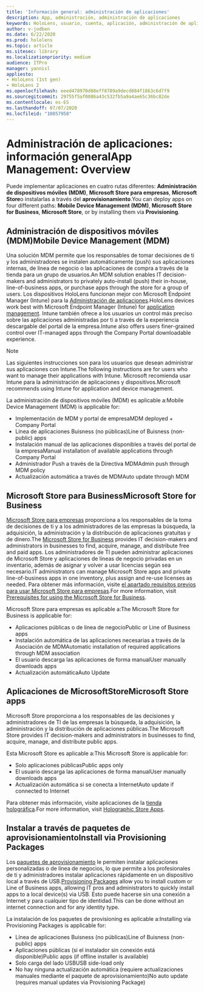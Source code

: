 ```yaml
---
title: 'Información general: administración de aplicaciones'
description: App, administración, administración de aplicaciones
keywords: HoloLens, usuario, cuenta, aplicación, administración de aplicaciones
author: v-jodben
ms.date: 6/22/2020
ms.prod: hololens
ms.topic: article
ms.sitesec: library
ms.localizationpriority: medium
audience: ITPro
manager: yannisl
appliesto:
- HoloLens (1st gen)
- HoloLens 2
ms.openlocfilehash: eeed478970d08eff8789a9decd084f1863c6d7f9
ms.sourcegitcommit: 29755f5af0086a43c532fb5a9a4ae65c36bc82de
ms.contentlocale: es-ES
ms.lasthandoff: 07/07/2020
ms.locfileid: "10857958"
---
```

# <span data-ttu-id="23ed9-104">Administración de aplicaciones: información general</span><span class="sxs-lookup"><span data-stu-id="23ed9-104">App Management: Overview</span></span>

<span data-ttu-id="23ed9-105">Puede implementar aplicaciones en cuatro rutas diferentes: **Administración de dispositivos móviles (MDM)**, **Microsoft Store para empresas**, **Microsoft Store**o instalarlas a través del **aprovisionamiento**.</span><span class="sxs-lookup"><span data-stu-id="23ed9-105">You can deploy apps on four different paths: **Mobile Device Management (MDM)**, **Microsoft Store for Business**, **Microsoft Store**, or by installing them via **Provisioning**.</span></span> 

## <span data-ttu-id="23ed9-106">Administración de dispositivos móviles (MDM)</span><span class="sxs-lookup"><span data-stu-id="23ed9-106">Mobile Device Management (MDM)</span></span>

<span data-ttu-id="23ed9-107">Una solución MDM permite que los responsables de tomar decisiones de ti y los administradores se instalen automáticamente (push) sus aplicaciones internas, de línea de negocio o las aplicaciones de compra a través de la tienda para un grupo de usuarios.</span><span class="sxs-lookup"><span data-stu-id="23ed9-107">An MDM solution enables IT decision-makers and administrators to privately auto-install (push) their in-house, line-of-business apps, or purchase apps through the store for a group of users.</span></span> <span data-ttu-id="23ed9-108">Los dispositivos HoloLens funcionan mejor con Microsoft Endpoint Manager (Intune) para la [Administración de aplicaciones](app-deploy-intune.md).</span><span class="sxs-lookup"><span data-stu-id="23ed9-108">HoloLens devices work best with Microsoft Endpoint Manager (Intune) for [application management](app-deploy-intune.md).</span></span> <span data-ttu-id="23ed9-109">Intune también ofrece a los usuarios un control más preciso sobre las aplicaciones administradas por ti a través de la experiencia descargable del portal de la empresa.</span><span class="sxs-lookup"><span data-stu-id="23ed9-109">Intune also offers users finer-grained control over IT-managed apps through the Company Portal downloadable experience.</span></span>

> [!NOTE] 
> <span data-ttu-id="23ed9-110">Las siguientes instrucciones son para los usuarios que desean administrar sus aplicaciones con Intune.</span><span class="sxs-lookup"><span data-stu-id="23ed9-110">The following instructions are for users who want to manage their applications with Intune.</span></span> <span data-ttu-id="23ed9-111">Microsoft recomienda usar Intune para la administración de aplicaciones y dispositivos.</span><span class="sxs-lookup"><span data-stu-id="23ed9-111">Microsoft recommends using Intune for application and device management.</span></span>
    
<span data-ttu-id="23ed9-112">La administración de dispositivos móviles (MDM) es aplicable a:</span><span class="sxs-lookup"><span data-stu-id="23ed9-112">Mobile Device Management (MDM) is applicable for:</span></span> 
* <span data-ttu-id="23ed9-113">Implementación de MDM y portal de empresa</span><span class="sxs-lookup"><span data-stu-id="23ed9-113">MDM deployed + Company Portal</span></span> 
* <span data-ttu-id="23ed9-114">Línea de aplicaciones Buisness (no públicas)</span><span class="sxs-lookup"><span data-stu-id="23ed9-114">Line of Buisness (non-public) apps</span></span>
* <span data-ttu-id="23ed9-115">Instalación manual de las aplicaciones disponibles a través del portal de la empresa</span><span class="sxs-lookup"><span data-stu-id="23ed9-115">Manual installation of available applications through Company Portal</span></span>
* <span data-ttu-id="23ed9-116">Administrador Push a través de la Directiva MDM</span><span class="sxs-lookup"><span data-stu-id="23ed9-116">Admin push through MDM policy</span></span>
* <span data-ttu-id="23ed9-117">Actualización automática a través de MDM</span><span class="sxs-lookup"><span data-stu-id="23ed9-117">Auto update through MDM</span></span>

## <span data-ttu-id="23ed9-118">Microsoft Store para Business</span><span class="sxs-lookup"><span data-stu-id="23ed9-118">Microsoft Store for Business</span></span>

<span data-ttu-id="23ed9-119">[Microsoft Store para empresas](app-deploy-store-business.md) proporciona a los responsables de la toma de decisiones de ti y a los administradores de las empresas la búsqueda, la adquisición, la administración y la distribución de aplicaciones gratuitas y de dinero.</span><span class="sxs-lookup"><span data-stu-id="23ed9-119">The [Microsoft Store for Business](app-deploy-store-business.md) provides IT decision-makers and administrators in businesses to find, acquire, manage, and distribute free and paid apps.</span></span> <span data-ttu-id="23ed9-120">Los administradores de TI pueden administrar aplicaciones de Microsoft Store y aplicaciones de líneas de negocio privadas en un inventario, además de asignar y volver a usar licencias según sea necesario.</span><span class="sxs-lookup"><span data-stu-id="23ed9-120">IT administrators can manage Microsoft Store apps and private line-of-business apps in one inventory, plus assign and re-use licenses as needed.</span></span> <span data-ttu-id="23ed9-121">Para obtener más información, visite [el apartado requisitos previos para usar Microsoft Store para empresas](https://docs.microsoft.com/microsoft-store/prerequisites-microsoft-store-for-business).</span><span class="sxs-lookup"><span data-stu-id="23ed9-121">For more information, visit [Prerequisites for using the Microsoft Store for Business](https://docs.microsoft.com/microsoft-store/prerequisites-microsoft-store-for-business).</span></span>
    
<span data-ttu-id="23ed9-122">Microsoft Store para empresas es aplicable a:</span><span class="sxs-lookup"><span data-stu-id="23ed9-122">The Microsoft Store for Business is applicable for:</span></span> 
* <span data-ttu-id="23ed9-123">Aplicaciones públicas o de línea de negocio</span><span class="sxs-lookup"><span data-stu-id="23ed9-123">Public or Line of Business apps</span></span>
* <span data-ttu-id="23ed9-124">Instalación automática de las aplicaciones necesarias a través de la Asociación de MDM</span><span class="sxs-lookup"><span data-stu-id="23ed9-124">Automatic installation of required applications through MDM association</span></span>
* <span data-ttu-id="23ed9-125">El usuario descarga las aplicaciones de forma manual</span><span class="sxs-lookup"><span data-stu-id="23ed9-125">User manually downloads apps</span></span>
* <span data-ttu-id="23ed9-126">Actualización automática</span><span class="sxs-lookup"><span data-stu-id="23ed9-126">Auto Update</span></span>

## <span data-ttu-id="23ed9-127">Aplicaciones de MicrosoftStore</span><span class="sxs-lookup"><span data-stu-id="23ed9-127">Microsoft Store apps</span></span>

<span data-ttu-id="23ed9-128">Microsoft Store proporciona a los responsables de las decisiones y administradores de TI de las empresas la búsqueda, la adquisición, la administración y la distribución de aplicaciones públicas.</span><span class="sxs-lookup"><span data-stu-id="23ed9-128">The Microsoft Store provides IT decision-makers and administrators in businesses to find, acquire, manage, and distribute public apps.</span></span>
    
<span data-ttu-id="23ed9-129">Esta Microsoft Store es aplicable a:</span><span class="sxs-lookup"><span data-stu-id="23ed9-129">This Microsoft Store is applicable for:</span></span> 
* <span data-ttu-id="23ed9-130">Solo aplicaciones públicas</span><span class="sxs-lookup"><span data-stu-id="23ed9-130">Public apps only</span></span>
* <span data-ttu-id="23ed9-131">El usuario descarga las aplicaciones de forma manual</span><span class="sxs-lookup"><span data-stu-id="23ed9-131">User manually downloads apps</span></span>
* <span data-ttu-id="23ed9-132">Actualización automática si se conecta a Internet</span><span class="sxs-lookup"><span data-stu-id="23ed9-132">Auto update if connected to Internet</span></span>

<span data-ttu-id="23ed9-133">Para obtener más información, visite aplicaciones de la [tienda holográfica](https://docs.microsoft.com/hololens/holographic-store-apps).</span><span class="sxs-lookup"><span data-stu-id="23ed9-133">For more information, visit [Holographic Store Apps](https://docs.microsoft.com/hololens/holographic-store-apps).</span></span>

## <span data-ttu-id="23ed9-134">Instalar a través de paquetes de aprovisionamiento</span><span class="sxs-lookup"><span data-stu-id="23ed9-134">Install via Provisioning Packages</span></span>

<span data-ttu-id="23ed9-135">Los [paquetes de aprovisionamiento](app-deploy-provisioning-package.md) le permiten instalar aplicaciones personalizadas o de línea de negocios, lo que permite a los profesionales de ti y administradores instalar aplicaciones rápidamente en un dispositivo local a través de USB.</span><span class="sxs-lookup"><span data-stu-id="23ed9-135">[Provisioning Packages](app-deploy-provisioning-package.md) allow you to install custom or Line of Business apps, allowing IT pros and administrators to quickly install apps to a local device(s) via USB.</span></span> <span data-ttu-id="23ed9-136">Esto puede hacerse sin una conexión a Internet y para cualquier tipo de identidad.</span><span class="sxs-lookup"><span data-stu-id="23ed9-136">This can be done without an internet connection and for any identity type.</span></span>
    
<span data-ttu-id="23ed9-137">La instalación de los paquetes de provisioning es aplicable a:</span><span class="sxs-lookup"><span data-stu-id="23ed9-137">Installing via Provisioning Packages is applicable for:</span></span> 
* <span data-ttu-id="23ed9-138">Línea de aplicaciones Buisness (no públicas)</span><span class="sxs-lookup"><span data-stu-id="23ed9-138">Line of Buisness (non-public) apps</span></span>
* <span data-ttu-id="23ed9-139">Aplicaciones públicas (si el instalador sin conexión está disponible)</span><span class="sxs-lookup"><span data-stu-id="23ed9-139">Public apps (if offline installer is available)</span></span>
* <span data-ttu-id="23ed9-140">Solo carga del lado USB</span><span class="sxs-lookup"><span data-stu-id="23ed9-140">USB side-load only</span></span>
* <span data-ttu-id="23ed9-141">No hay ninguna actualización automática (requiere actualizaciones manuales mediante el paquete de aprovisionamiento)</span><span class="sxs-lookup"><span data-stu-id="23ed9-141">No auto update (requires manual updates via Provisioning Package)</span></span>
